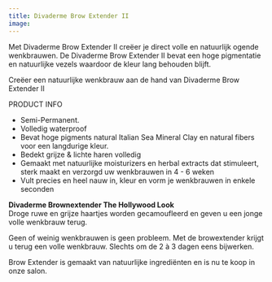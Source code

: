 ```yaml
---
title: Divaderme Brow Extender II
image: 
---
```



Met Divaderme Brow Extender II cre&euml;er je direct volle en natuurlijk ogende wenkbrauwen. De Divaderme Brow Extender II bevat een hoge pigmentatie en natuurlijke vezels waardoor de kleur lang behouden blijft.

Cre&euml;er een natuurlijke wenkbrauw aan de hand van Divaderme Brow Extender II

PRODUCT INFO

* Semi-Permanent.
* Volledig waterproof
* Bevat hoge pigments natural Italian Sea Mineral Clay en natural fibers voor een langdurige kleur.
* Bedekt grijze & lichte haren volledig
* Gemaakt met natuurlijke moisturizers en herbal extracts dat stimuleert, sterk maakt en verzorgd uw wenkbrauwen in 4 - 6 weken
* Vult precies en heel nauw in, kleur en vorm je wenkbrauwen in enkele seconden


**Divaderme Brownextender The Hollywood Look**
<br>Droge ruwe en grijze haartjes worden gecamoufleerd en geven u een jonge volle wenkbrauw terug.

Geen of weinig wenkbrauwen is geen probleem. Met de browextender krijgt u terug een volle wenkbrauw. Slechts om de 2 &agrave; 3 dagen eens bijwerken.

Brow Extender is gemaakt van natuurlijke ingredi&euml;nten en is nu te koop in onze salon.